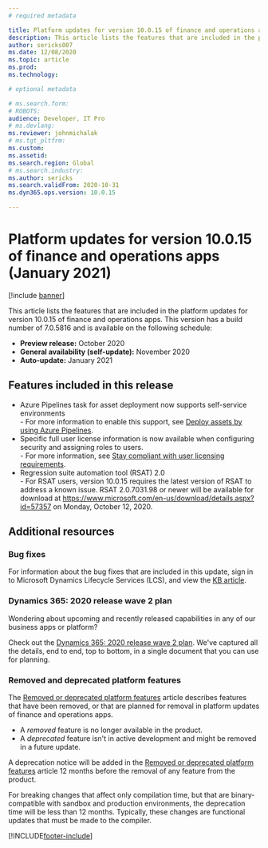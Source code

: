 ```yaml
---
# required metadata

title: Platform updates for version 10.0.15 of finance and operations apps (January 2021)
description: This article lists the features that are included in the platform updates for version 10.0.15 of finance and operations apps.
author: sericks007
ms.date: 12/08/2020
ms.topic: article
ms.prod: 
ms.technology: 

# optional metadata

# ms.search.form: 
# ROBOTS: 
audience: Developer, IT Pro
# ms.devlang: 
ms.reviewer: johnmichalak
# ms.tgt_pltfrm: 
ms.custom: 
ms.assetid:
ms.search.region: Global
# ms.search.industry: 
ms.author: sericks
ms.search.validFrom: 2020-10-31
ms.dyn365.ops.version: 10.0.15

---
```

# Platform updates for version 10.0.15 of finance and operations apps (January 2021)

[!include [banner](../includes/banner.md)]

This article lists the features that are included in the platform updates for version 10.0.15 of finance and operations apps. This version has a build number of 7.0.5816 and is available on the following schedule:

- **Preview release:** October 2020
- **General availability (self-update):** November 2020
- **Auto-update:** January 2021

## Features included in this release

-  Azure Pipelines task for asset deployment now supports self-service environments<br>- For more information to enable this support, see
[Deploy assets by using Azure Pipelines](../dev-tools/pipeline-deploy-asset.md).
- Specific full user license information is now available when configuring security and assigning roles to users.<br>- For more information, see
[Stay compliant with user licensing requirements](../sysadmin/stay-compliant-user-license-requirement.md).
- Regression suite automation tool (RSAT) 2.0<br>- For RSAT users, version 10.0.15 requires the latest version of RSAT to address a known issue. RSAT 2.0.7031.98 or newer will be available for download at https://www.microsoft.com/en-us/download/details.aspx?id=57357 on Monday, October 12, 2020.

## Additional resources

### Bug fixes

For information about the bug fixes that are included in this update, sign in to Microsoft Dynamics Lifecycle Services (LCS), and view the [KB article](https://fix.lcs.dynamics.com/Issue/Details?bugId=514518&dbType=3&qc=8fbe12733a7e1aa197e91fb11530f69fa89b9b39c08d89a19873f755c9430988).

### Dynamics 365: 2020 release wave 2 plan

Wondering about upcoming and recently released capabilities in any of our business apps or platform?

Check out the [Dynamics 365: 2020 release wave 2 plan](/dynamics365-release-plan/2020wave2/). We've captured all the details, end to end, top to bottom, in a single document that you can use for planning.

### Removed and deprecated platform features

The [Removed or deprecated platform features](../../fin-ops/get-started/removed-deprecated-features-platform-updates.md) article describes features that have been removed, or that are planned for removal in platform updates of finance and operations apps.

- A *removed* feature is no longer available in the product.
- A *deprecated* feature isn't in active development and might be removed in a future update.

A deprecation notice will be added in the [Removed or deprecated platform features](../../fin-ops/get-started/removed-deprecated-features-platform-updates.md) article 12 months before the removal of any feature from the product.

For breaking changes that affect only compilation time, but that are binary-compatible with sandbox and production environments, the deprecation time will be less than 12 months. Typically, these changes are functional updates that must be made to the compiler.


[!INCLUDE[footer-include](../../../includes/footer-banner.md)]
